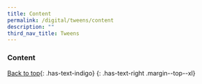 ```yaml
---
title: Content
permalink: /digital/tweens/content
description: ""
third_nav_title: Tweens
---
```


### **Content**

[Back to top](#main-content){: .has-text-indigo}
{: .has-text-right .margin--top--xl}